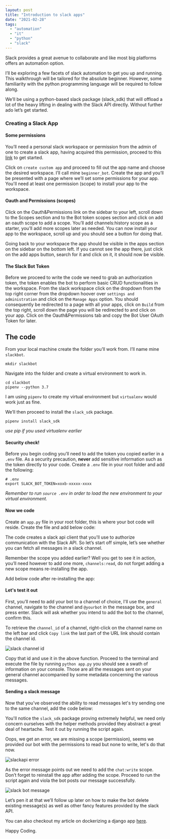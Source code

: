 ```yaml
---
layout: post
title: "Introduction to slack apps"
date: "2021-02-28"
tags: 
  - "automation"
  - "it"
  - "python"
  - "slack"
---
```


Slack provides a great avenue to collaborate and like most big platforms offers an automation option.

I’ll be exploring a few facets of slack automation to get you up and running. This walkthrough will be tailored for the absolute beginner. However, some familiarity with the python programming language will be required to follow along.

We’ll be using a python-based slack package (slack\_sdk) that will offload a lot of the heavy lifting in dealing with the Slack API directly. Without further ado let’s get started.

### Creating a Slack App

#### Some permissions

You’ll need a personal slack workspace or permission from the admin of one to create a slack app, having acquired this permission, proceed to this [link](https://api.slack.com/) to get started.

Click on `create custom app` and proceed to fill out the app name and choose the desired workspace. I’ll call mine `beginner_bot`. Create the app and you’ll be presented with a page where we’ll set some permissions for your app. You'll need at least one permission (scope) to install your app to the workspace. 

#### Oauth and Permissions (scopes)

Click on the Oauth&Permissions link on the sidebar to your left, scroll down to the Scopes section and to the Bot token scopes section and click on add an oauth scope to add a scope. You’ll add channels:history scope as a starter, you’ll add more scopes later as needed. You can now install your app to the workspace, scroll up and you should see a button for doing that.

Going back to your workspace the app should be visible in the apps section on the sidebar on the bottom left. If you cannot see the app there, just click on the add apps button, search for it and click on it, it should now be visible.

#### The Slack Bot Token

Before we proceed to write the code we need to grab an authorization token, the token enables the bot to perform basic CRUD functionalities in the workspace. From the slack workspace click on the dropdown from the top right corner from the dropdown hoover over `settings and administration` and click on the `Manage Apps` option. You should consequently be redirected to a page with all your apps, click on `Build` from the top right, scroll down the page you will be redirected to and click on your app. Click on the Oauth&Permissions tab and copy the Bot User OAuth Token for later.

## The code

From your local machine create the folder you’ll work from. I’ll name mine `slackbot`.

```
mkdir slackbot
```

Navigate into the folder and create a virtual environment to work in.

```
cd slackbot
pipenv --python 3.7
```

I am using `pipenv` to create my virtual environment but `virtualenv` would work just as fine.

We’ll then proceed to install the `slack_sdk` package. 

```
pipenv install slack_sdk 
```

_use pip if you used virtualenv earlier_

#### Security check!

Before you begin coding you’ll need to add the token you copied earlier in a `.env` file. As a security precaution, **never** add sensitive information such as the token directly to your code. Create a `.env` file in your root folder and add the following:

```
# .env
export SLACK_BOT_TOKEN=xoxb-xxxxx-xxxx
```

_Remember to run `source .env` in order to load the new environment to your virtual environment._

#### Now we code

Create an `app.py` file in your root folder, this is where your bot code will reside. Create the file and add below code:
<script src="https://gist.github.com/MainaKamau92/79d3a82e9f3bbe8951b597728d862917.js"></script>

The code creates a slack api client that you'll use to authorize communication with the Slack API. So let’s start off simple, let’s see whether you can fetch all messages in a slack channel.

Remember the scope you added earlier? Well you get to see it in action, you’ll need however to add one more, `channels:read`, do not forget adding a new scope means re-installing the app.

Add below code after re-installing the app:
<script src="https://gist.github.com/MainaKamau92/7d8372ca41c579cd297bf082dae97f45.js"></script>

#### Let's test it out

First, you’ll need to add your bot to a channel of choice, I'll use the `general` channel, navigate to the channel and `@yourbot` in the message box, and press enter. Slack will ask whether you intend to add the bot to the channel, confirm this.

To retrieve the `channel_id` of a channel, right-click on the channel name on the left bar and click `Copy link` the last part of the URL link should contain the channel id.

![slack channel id](https://res.cloudinary.com/dae3oj71g/image/upload/v1672043963/GithubPages/slack_apps_images/link.png)

Copy that id and use it in the above function. Proceed to the terminal and execute the file by running `python app.py` you should see a swath of information on your console. Those are all the messages sent on your general channel accompanied by some metadata concerning the various messages.

#### Sending a slack message

Now that you’ve observed the ability to read messages let's try sending one to the same channel, add the code below:

<script src="https://gist.github.com/MainaKamau92/e9208665818e207916c22a6a87c9df9d.js"></script>

You'll notice the `slack_sdk` package proving extremely helpful, we need only concern ourselves with the helper methods provided they abstract a great deal of heartache. Test it out by running the script again.

Oops, we get an error, we are missing a scope (permission), seems we provided our bot with the permissions to read but none to write, let's do that now.

![slackapi error](https://res.cloudinary.com/dae3oj71g/image/upload/v1672043963/GithubPages/slack_apps_images/error-1024x50.png)

As the error message points out we need to add the `chat:write` scope. Don’t forget to reinstall the app after adding the scope. Proceed to run the script again and viola the bot posts our message successfully.

![slack bot message](https://res.cloudinary.com/dae3oj71g/image/upload/v1672043963/GithubPages/slack_apps_images/snip.png)

Let’s pen it at that we’ll follow up later on how to make the bot delete existing message(s) as well as other fancy features provided by the slack API.

You can also checkout my article on dockerizing a django app [here](https://mainakamau92.github.io/).

Happy Coding.
